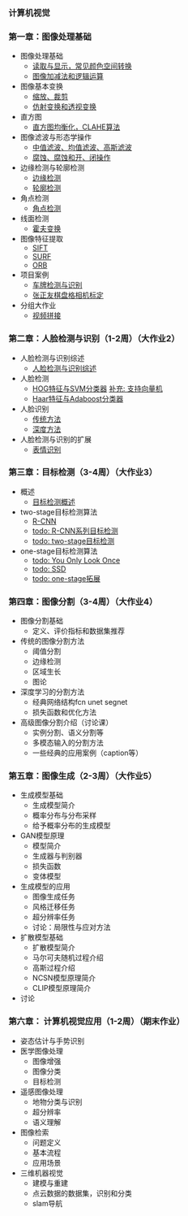 ### 计算机视觉


### 第一章：图像处理基础

* 图像处理基础
	- [读取与显示，常见颜色空间转换](./notes/section1/图像的读取与保存.ipynb)
	- [图像加减法和逻辑运算](./notes/section1/图像的加减法与逻辑运算.ipynb)
* 图像基本变换
	- [缩放、裁剪](./notes/section1/图像的裁剪与缩放.ipynb)
	- [仿射变换和透视变换](./notes/section1/仿射变换与透视变换.ipynb)
* 直方图
    - [直方图均衡化，CLAHE算法](./notes/section1/直方图及其应用.ipynb)
* 图像滤波与形态学操作
	- [中值滤波、均值滤波、高斯滤波](./notes/section1/图像滤波.ipynb)
	- [腐蚀、腐蚀和开、闭操作](./notes/section1/形态学操作.ipynb)
* 边缘检测与轮廓检测
	- [边缘检测](./notes/section1/边缘检测.ipynb)
	- [轮廓检测](./notes/section1/轮廓检测.ipynb)
* 角点检测
    - [角点检测](./notes/section1/角点检测.ipynb)
* 线面检测
    - [霍夫变换](./notes/section1/霍夫变换.ipynb)
* 图像特征提取
	- [SIFT](./notes/section1/sift特征.ipynb)
	- [SURF](./notes/section1/surf特征.ipynb)
	- [ORB](./notes/section1/ORB特征.ipynb)
* 项目案例
    - [车牌检测与识别](./notes/section1/车牌检测与识别.ipynb)
    - [张正友棋盘格相机标定](./notes/section1/张正友相机标定.ipynb)
* 分组大作业
    - [视频拼接](./project/视频拼接.ipynb)

### 第二章：人脸检测与识别（1-2周）（大作业2）
* 人脸检测与识别综述
    - [人脸检测与识别综述](./notes/section2/人脸检测与识别综述.ipynb)
* 人脸检测
    - [HOG特征与SVM分类器](./notes/section2/人脸检测传统方法.ipynb) [补充: 支持向量机](./notes/section2/支持向量机.ipynb)
    - [Haar特征与Adaboost分类器](./notes/section2/人脸检测传统方法2.ipynb)
* 人脸识别
    - [传统方法](./notes/section2/人脸识别传统方法.ipynb)
    - [深度方法](./notes/section2/人脸识别中的深度学习.ipynb)
* 人脸检测与识别的扩展
    - [表情识别](./notes/section2/表情识别方法概述.ipynb)

### 第三章：目标检测（3-4周）（大作业3）
* 概述
    - [目标检测概述](./notes/section3/introduction.ipynb)
* two-stage目标检测算法
    - [R-CNN](./notes/section3/rcnn.ipynb)
    - [todo: R-CNN系列目标检测](./notes/section3/fastrcnn.ipynb)
    - [todo: two-stage目标检测](./notes/section3/two_stage拓展.ipynb)
* one-stage目标检测算法
    - [todo: You Only Look Once](./notes/section3/yolo.ipynb)
    - [todo: SSD](./notes/section3/ssd.ipynb)
    - [todo: one-stage拓展](./notes/section3/one_stage拓展.ipynb)


### 第四章：图像分割（3-4周）（大作业4）
* 图像分割基础
	- 定义、评价指标和数据集推荐
* 传统的图像分割方法
	- 阈值分割
	- 边缘检测
	- 区域生长
	- 图论
* 深度学习的分割方法
	- 经典网络结构fcn unet segnet
	- 损失函数和优化方法
* 高级图像分割介绍（讨论课）
	- 实例分割、语义分割等
	- 多模态输入的分割方法
	- 一些经典的应用案例（caption等）

### 第五章：图像生成（2-3周）（大作业5）
* 生成模型基础
	- 生成模型简介
	- 概率分布与分布采样
	- 给予概率分布的生成模型
* GAN模型原理
	- 模型简介
	- 生成器与判别器
	- 损失函数
	- 变体模型
* 生成模型的应用
	- 图像生成任务
	- 风格迁移任务
	- 超分辨率任务
	- 讨论：局限性与应对方法
* 扩散模型基础
	- 扩散模型简介
	- 马尔可夫随机过程介绍
	- 高斯过程介绍
	- NCSN模型原理简介
	- CLIP模型原理简介
* 讨论

### 第六章： 计算机视觉应用（1-2周）（期末作业）
* 姿态估计与手势识别
* 医学图像处理
	- 图像增强
	- 图像分类
	- 目标检测
* 遥感图像处理
	- 地物分类与识别
	- 超分辨率
	- 语义理解
* 图像检索
	- 问题定义
	- 基本流程
	- 应用场景
* 三维机器视觉
	- 建模与重建
	- 点云数据的数据集，识别和分类
	- slam导航



	